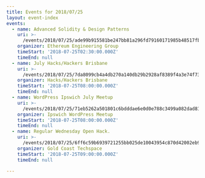 ```yaml
---
title: Events for 2018/07/25
layout: event-index
events:
  - name: Advanced Solidity & Design Patterns
    uri: >-
      /events/2018/07/25/ade99b915581be247bb81a296fd79160171985b48517fb3149117f50eeb5bc0d
    organizer: Ethereum Engineering Group
    timeStart: '2018-07-25T02:30:00.000Z'
    timeEnd: null
  - name: July Hacks/Hackers Brisbane
    uri: >-
      /events/2018/07/25/7da8099cb4a4db270a140db29b2928af8389f4a3e74f73a041452360385607bf
    organizer: Hacks/Hackers Brisbane
    timeStart: '2018-07-25T08:00:00.000Z'
    timeEnd: null
  - name: WordPress Ipswich July Meetup
    uri: >-
      /events/2018/07/25/71eb5262a501801c6bdddae6e0d0e788c3499a082dad810d87447d7a4bd92d69
    organizer: Ipswich WordPress Meetup
    timeStart: '2018-07-25T08:00:00.000Z'
    timeEnd: null
  - name: Regular Wednesday Open Hack.
    uri: >-
      /events/2018/07/25/6ff6c59b6939721255bb025de10043954c870d42002eb9e6a9f5a0ef7ef81fa2
    organizer: Gold Coast Techspace
    timeStart: '2018-07-25T09:00:00.000Z'
    timeEnd: null

---
```

